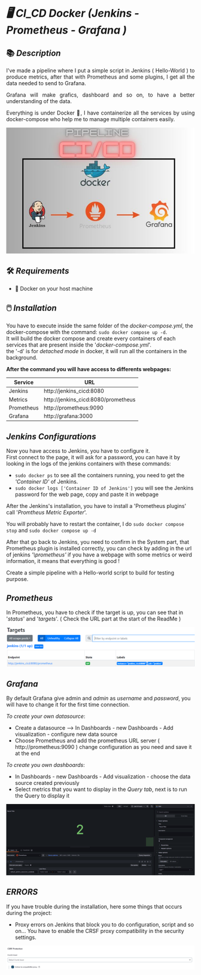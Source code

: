 # _🖥️ CI_CD Docker (Jenkins - Prometheus - Grafana )_

## 📚 _Description_
<div style="text-align: justify;">
  I've made a pipeline where I put a simple script in Jenkins ( Hello-World ) to produce metrics, after that with Prometheus and some plugins, I get all the data needed to send to Grafana.
  
Grafana will make grafics, dashboard and so on, to have a better understanding of the data.

Everything is under Docker 🐋, I have containerize all the services by using docker-compose who help me to manage multiple containers easily.
</div>
<p align="center">
  <img src="ReadMe-Pictures/PipelineCICD.jpg" alt="Description de l'image">
</p>


## 🛠️ _Requirements_
  - 🐋 Docker on your host machine

## 🖱️ _Installation_

You have to execute inside the same folder of the _docker-compose.yml_, the docker-compose with the command: `sudo docker compose up -d`.<br>
It will build the docker compose and create every containers of each services that are present inside the '_docker-compose.yml_'.<br>
the '-d' is for _detached mode_ in docker, it will run all the containers in the background.

  **After the command you will have access to differents webpages:**
  
  | Service     |                 URL                 |
  | ----------- | ----------------------------------- |
  | Jenkins     | http://jenkins_cicd:8080            |
  | Metrics     | http://jenkins_cicd:8080/prometheus |
  | Prometheus  | http://prometheus:9090              |
  | Grafana     | http://grafana:3000                 |

## _Jenkins Configurations_

Now you have access to Jenkins, you have to configure it.<br>
First connect to the page, it will ask for a password, you can have it by looking in the logs of the jenkins containers with these commands: <br>

  - `sudo docker ps` to see all the containers running, you need to get the _'Container ID'_ of Jenkins.
  - `sudo docker logs ['Container ID of Jenkins']` you will see the Jenkins password for the web page, copy and paste it in webpage

After the Jenkins's installation, you have to install a 'Prometheus plugins' call '_Promtheus Metric Exporter_'.

You will probably have to restart the container, I do `sudo docker compose stop` and `sudo docker compose up -d`

After that go back to Jenkins, you need to confirm in the System part, that Prometheus plugin is installed correctly, you can check by adding in the url of jenkins  _'\prometheus'_  if you have a webpage with some metrics or weird information, it means that everything is good ! 

Create a simple pipeline with a Hello-world script to build for testing purpose.

## _Prometheus_

In Prometheus, you have to check if the target is up, you can see that in '_status_' and '_targets_'. ( Check the URL part at the start of the ReadMe )
</div>
<p align="center">
  <img src="ReadMe-Pictures/target.png" alt="Description de l'image">
</p>

## _Grafana_

By default Grafana give admin and *admin* as *username* and *password*, you will have to change it for the first time connection.

_To create your own datasource_:
  * Create a datasource --> In Dashboards - new Dashboards - Add visualization - configure new data source
  * Choose Prometheus and add the prometheus URL server ( http://prometheus:9090 ) change configuration as you need and save it at the end

_To create you own dashboards_:
  * In Dashboards - new Dashboards - Add visualization - choose the data source created previously
  * Select metrics that you want to display in the _Query tab_, next is to run the Query to display it

</div>
<p align="center">
  <img src="ReadMe-Pictures/grafana.PNG" alt="Description de l'image">
</p>

## _ERRORS_

If you have trouble during the installation, here some things that occurs during the project:

  * Proxy errors on Jenkins that block you to do configuration, script and so on... You have to enable the CRSF proxy compatibility in the security settings.
</div>
<p align="center">
  <img src="ReadMe-Pictures/CRSF.PNG" alt="Description de l'image">
</p>
